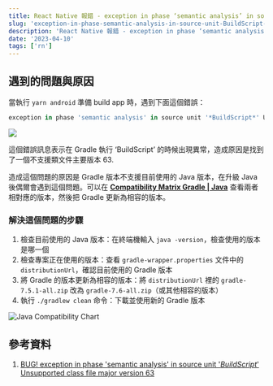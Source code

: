 ```yaml
---
title: React Native 報錯 - exception in phase ‘semantic analysis’ in source unit ‘BuildScript’ Unsupported class file major version 63
slug: 'exception-in-phase-semantic-analysis-in-source-unit-BuildScript-unsupported-class-file-major-version-63'
description: 'React Native 報錯 - exception in phase ‘semantic analysis’ in source unit ‘BuildScript’ Unsupported class file major version 63'
date: '2023-04-10'
tags: ['rn']
---
```


## 遇到的問題與原因

當執行 `yarn android` 準備 build app 時，遇到下面這個錯誤：

```jsx
exception in phase 'semantic analysis' in source unit '*BuildScript*' Unsupported class file major version 63
```

![](https://i.imgur.com/5ABicTP.png)

這個錯誤訊息表示在 Gradle 執行 ‘BuildScript’ 的時候出現異常，造成原因是找到了一個不支援類文件主要版本 63.

造成這個問題的原因是 Gradle 版本不支援目前使用的 Java 版本，在升級 Java 後偶爾會遇到這個問題。可以在 **[Compatibility Matrix Gradle | Java](https://docs.gradle.org/current/userguide/compatibility.html)** 查看兩者相對應的版本，然後把 Gradle 更新為相容的版本。

### 解決這個問題的步驟

1. 檢查目前使用的 Java 版本：在終端機輸入 `java -version`，檢查使用的版本是哪一個
2. 檢查專案正在使用的版本：查看 `gradle-wrapper.properties` 文件中的 `distributionUrl`，確認目前使用的 Gradle 版本
3. 將 Gradle 的版本更新為相容的版本：將 `distributionUrl` 裡的 `gradle-7.5.1-all.zip` 改為 `gradle-7.6-all.zip`（或其他相容的版本）
4. 執行 `./gradlew clean` 命令：下載並使用新的 Gradle 版本

![Java Compatibility Chart](/images/java-compatability.png)

## 參考資料

1. [BUG! exception in phase 'semantic analysis' in source unit '_BuildScript_' Unsupported class file major version 63](https://stackoverflow.com/questions/74695402/bug-exception-in-phase-semantic-analysis-in-source-unit-buildscript-unsup)
